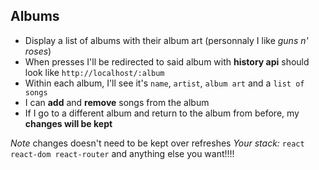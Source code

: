 ## Albums
* Display a list of albums with their album art (personnaly I like *guns n' roses*)
* When presses I'll be redirected to said album with **history api** should look like `http://localhost/:album`
* Within each album, I'll see it's `name`, `artist`, `album art` and a `list of songs`
* I can **add** and **remove** songs from the album
* If I go to a different album and return to the album from before, my **changes will be kept**

*Note* changes doesn't need to be kept over refreshes
*Your stack:* `react react-dom react-router` and anything else you want!!!!
